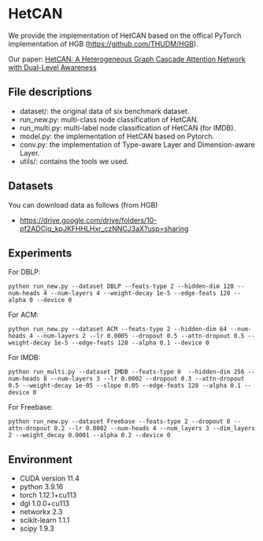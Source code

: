 # HetCAN
We provide the implementation of HetCAN based on the offical PyTorch implementation of HGB (https://github.com/THUDM/HGB).

Our paper: [HetCAN: A Heterogeneous Graph Cascade Attention Network with Dual-Level Awareness](https://arxiv.org/html/2311.03275v2)

## File descriptions
- dataset/: the original data of six benchmark dataset.
- run_new.py: multi-class node classification of HetCAN.
- run_multi.py: multi-label node classification of HetCAN (for IMDB).
- model.py: the implementation of HetCAN based on Pytorch.
- conv.py: the implementation of Type-aware Layer and Dimension-aware Layer.
- utils/: contains the tools we used.

## Datasets
You can download data as follows (from HGB)
- https://drive.google.com/drive/folders/10-pf2ADCjq_kpJKFHHLHxr_czNNCJ3aX?usp=sharing 


## Experiments
For DBLP: 
```
python run_new.py --dataset DBLP --feats-type 2 --hidden-dim 128 --num-heads 4 --num-layers 4 --weight-decay 1e-5 --edge-feats 128 --alpha 0 --device 0
```
For ACM:
```
python run_new.py --dataset ACM --feats-type 2 --hidden-dim 64 --num-heads 4 --num-layers 2 --lr 0.0005 --dropout 0.5 --attn-dropout 0.5 --weight-decay 1e-5 --edge-feats 128 --alpha 0.1 --device 0
```
For IMDB:
```
python run_multi.py --dataset IMDB --feats-type 0  --hidden-dim 256 --num-heads 8 --num-layers 3 --lr 0.0002 --dropout 0.3 --attn-dropout 0.5 --weight-decay 1e-05 --slope 0.05 --edge-feats 128 --alpha 0.1 --device 0
```
For Freebase:
```
python run_new.py --dataset Freebase --feats-type 2 --dropout 0 --attn-dropout 0.2 --lr 0.0002 --num-heads 4 --num_layers 3 --dim_layers 2 --weight_decay 0.0001 --alpha 0.2 --device 0 
```

## Environment
* CUDA version 11.4
* python 3.9.16
* torch 1.12.1+cu113
* dgl 1.0.0+cu113
* networkx 2.3
* scikit-learn 1.1.1
* scipy 1.9.3

